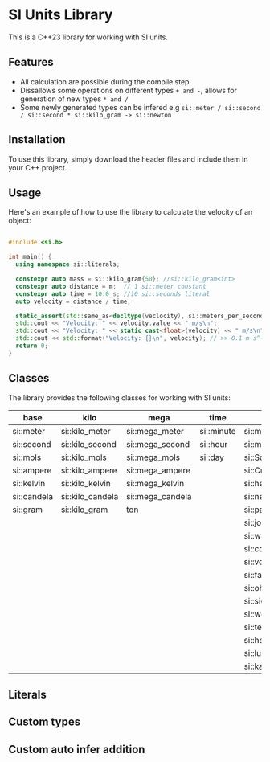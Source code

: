 # SI Units Library
This is a C++23 library for working with SI units.

## Features

 *  All calculation are possible during the compile step
 *  Dissallows some operations on different types `+ and -`, allows for generation of new types `* and /`
 *  Some newly generated types can be infered e.g `si::meter / si::second / si::second * si::kilo_gram -> si::newton`

## Installation
To use this library, simply download the header files and include them in your C++ project.

## Usage
Here's an example of how to use the library to calculate the velocity of an object:

```c++

#include <si.h>

int main() {
  using namespace si::literals;

  constexpr auto mass = si::kilo_gram{50}; //si::kilo_gram<int>
  constexpr auto distance = m;  // 1 si::meter constant
  constexpr auto time = 10.0_s; //10 si::seconds literal
  auto velocity = distance / time; 

  static_assert(std::same_as<decltype(veclocity), si::meters_per_second<float>>, "Types are not equal");
  std::cout << "Velocity: " << velocity.value << " m/s\n";
  std::cout << "Velocity: " << static_cast<float>(velocity) << " m/s\n";
  std::cout << std::format("Velocity: {}\n", velocity); // >> 0.1 m s^-1
  return 0;
}

```

## Classes
The library provides the following classes for working with SI units:


|  base       | kilo             | mega             | time       | compound                     |
|-------------|------------------|------------------|------------|------------------------------|
| si::meter   | si::kilo_meter   | si::mega_meter   | si::minute | si::meters_per_second        |
| si::second  | si::kilo_second  | si::mega_second  | si::hour   | si::meters_per_second_squared|
| si::mols    | si::kilo_mols    | si::mega_mols    | si::day    | si::SquareMeters             |
| si::ampere  | si::kilo_ampere  | si::mega_ampere  |            | si::CubicMeters              |
| si::kelvin  | si::kilo_kelvin  | si::mega_kelvin  |            | si::hertz                    |
| si::candela | si::kilo_candela | si::mega_candela |            | si::newton                   |
| si::gram    | si::kilo_gram    | ton              |            | si::pascal                   |
|             |                  |                  |            | si::joule                    |
|             |                  |                  |            | si::watt                     |
|             |                  |                  |            | si::coulomb                  |
|             |                  |                  |            | si::volt                     |
|             |                  |                  |            | si::farad                    |
|             |                  |                  |            | si::ohm                      |
|             |                  |                  |            | si::siemens                  |
|             |                  |                  |            | si::weber                    |
|             |                  |                  |            | si::tesla                    |
|             |                  |                  |            | si::henry                    |
|             |                  |                  |            | si::lux                      |
|             |                  |                  |            | si::katal                    |

## Literals
														
## Custom types

## Custom auto infer addition